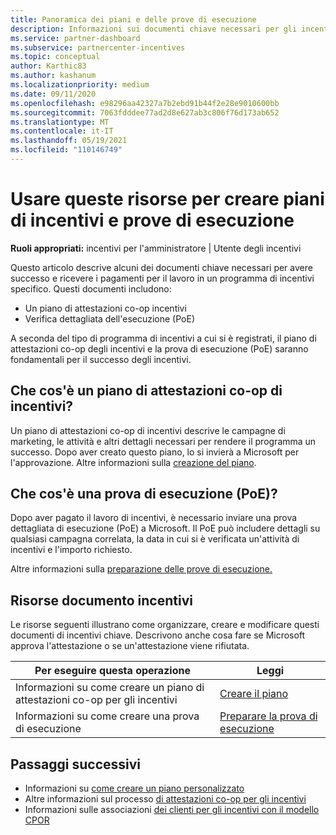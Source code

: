 ```yaml
---
title: Panoramica dei piani e delle prove di esecuzione
description: Informazioni sui documenti chiave necessari per gli incentivi, tra cui un piano di attestazioni co-op per incentivi e una prova dettagliata di esecuzione (PoE).
ms.service: partner-dashboard
ms.subservice: partnercenter-incentives
ms.topic: conceptual
author: Karthic83
ms.author: kashanum
ms.localizationpriority: medium
ms.date: 09/11/2020
ms.openlocfilehash: e98296aa42327a7b2ebd91b44f2e28e9010600bb
ms.sourcegitcommit: 7063fdddee77ad2d8e627ab3c806f76d173ab652
ms.translationtype: MT
ms.contentlocale: it-IT
ms.lasthandoff: 05/19/2021
ms.locfileid: "110146749"
---
```

# <a name="use-these-resources-to-help-you-create-incentives-plans-and-proofs-of-execution"></a>Usare queste risorse per creare piani di incentivi e prove di esecuzione

**Ruoli appropriati:** incentivi per l'amministratore | Utente degli incentivi

Questo articolo descrive alcuni dei documenti chiave necessari per avere successo e ricevere i pagamenti per il lavoro in un programma di incentivi specifico. Questi documenti includono:

- Un piano di attestazioni co-op incentivi
- Verifica dettagliata dell'esecuzione (PoE)

A seconda del tipo di programma di incentivi a cui si è registrati, il piano di attestazioni co-op degli incentivi e la prova di esecuzione (PoE) saranno fondamentali per il successo degli incentivi.

## <a name="what-is-an-incentives-co-op-claims-plan"></a>Che cos'è un piano di attestazioni co-op di incentivi?

Un piano di attestazioni co-op di incentivi descrive le campagne di marketing, le attività e altri dettagli necessari per rendere il programma un successo. Dopo aver creato questo piano, lo si invierà a Microsoft per l'approvazione. Altre informazioni sulla [creazione del piano](incentives-create-your-plan.md).

## <a name="what-is-a-proof-of-execution-poe"></a>Che cos'è una prova di esecuzione (PoE)?

Dopo aver pagato il lavoro di incentivi, è necessario inviare una prova dettagliata di esecuzione (PoE) a Microsoft. Il PoE può includere dettagli su qualsiasi campagna correlata, la data in cui si è verificata un'attività di incentivi e l'importo richiesto. 

Altre informazioni sulla [preparazione delle prove di esecuzione.](incentives-prepare-your-proof-of-execution.md)

## <a name="incentives-document-resources"></a>Risorse documento incentivi

Le risorse seguenti illustrano come organizzare, creare e modificare questi documenti di incentivi chiave. Descrivono anche cosa fare se Microsoft approva l'attestazione o se un'attestazione viene rifiutata.

|  **Per eseguire questa operazione**  |  **Leggi**  |
|--------------|-----------|
| Informazioni su come creare un piano di attestazioni co-op per gli incentivi | [Creare il piano](incentives-create-your-plan.md)  |
Informazioni su come creare una prova di esecuzione | [Preparare la prova di esecuzione](incentives-prepare-your-proof-of-execution.md)  |

## <a name="next-steps"></a>Passaggi successivi

- Informazioni su [come creare un piano personalizzato](incentives-create-your-plan.md)
- Altre informazioni sul processo [di attestazioni co-op per gli incentivi](claims-overview.md)
- Informazioni sulle associazioni [dei clienti per gli incentivi con il modello CPOR](submit-osa-claim.md)